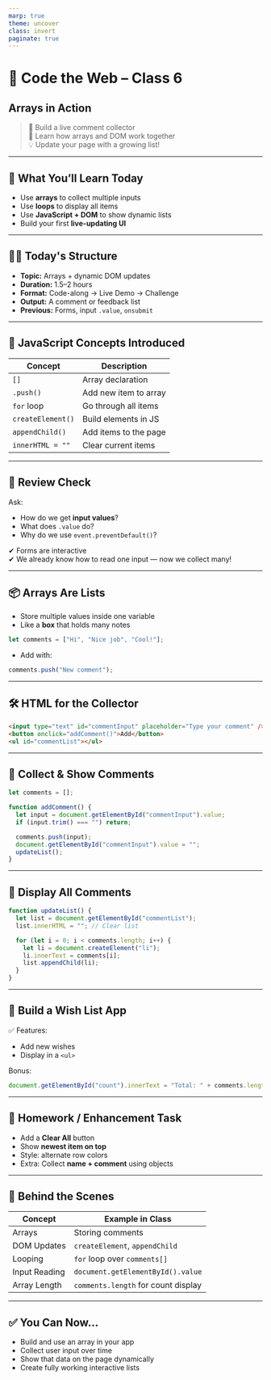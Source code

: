 ```yaml
---
marp: true
theme: uncover
class: invert
paginate: true
---
```


# 🏫 Code the Web – Class 6  
## Arrays in Action

> 🎯 Build a live comment collector  
> 🧠 Learn how arrays and DOM work together  
> 💡 Update your page with a growing list!

---

## 🎯 What You’ll Learn Today

- Use **arrays** to collect multiple inputs  
- Use **loops** to display all items  
- Use **JavaScript + DOM** to show dynamic lists  
- Build your first **live-updating UI**

---

## 🧑‍🏫 Today's Structure

- **Topic:** Arrays + dynamic DOM updates  
- **Duration:** 1.5–2 hours  
- **Format:** Code-along → Live Demo → Challenge  
- **Output:** A comment or feedback list  
- **Previous:** Forms, input `.value`, `onsubmit`

---

## 📖 JavaScript Concepts Introduced

| Concept           | Description           |
| ----------------- | --------------------- |
| `[]`              | Array declaration     |
| `.push()`         | Add new item to array |
| `for` loop        | Go through all items  |
| `createElement()` | Build elements in JS  |
| `appendChild()`   | Add items to the page |
| `innerHTML = ""`  | Clear current items   |

---

## 🔁 Review Check

Ask:

- How do we get **input values**?  
- What does `.value` do?  
- Why do we use `event.preventDefault()`?

✔ Forms are interactive  
✔ We already know how to read one input — now we collect many!

---

## 📦 Arrays Are Lists

- Store multiple values inside one variable  
- Like a **box** that holds many notes

```js
let comments = ["Hi", "Nice job", "Cool!"];
````

* Add with:

```js
comments.push("New comment");
```

---

## 🛠️ HTML for the Collector

```html
<input type="text" id="commentInput" placeholder="Type your comment" />
<button onclick="addComment()">Add</button>
<ul id="commentList"></ul>
```

---

## 🧠 Collect & Show Comments

```js
let comments = [];

function addComment() {
  let input = document.getElementById("commentInput").value;
  if (input.trim() === "") return;

  comments.push(input);
  document.getElementById("commentInput").value = "";
  updateList();
}
```

---

## 🔁 Display All Comments

```js
function updateList() {
  let list = document.getElementById("commentList");
  list.innerHTML = ""; // Clear list

  for (let i = 0; i < comments.length; i++) {
    let li = document.createElement("li");
    li.innerText = comments[i];
    list.appendChild(li);
  }
}
```

---

## 🎯 Build a Wish List App

✅ Features:

* Add new wishes
* Display in a `<ul>`

Bonus:

```js
document.getElementById("count").innerText = "Total: " + comments.length;
```

---

## 📝 Homework / Enhancement Task

* Add a **Clear All** button
* Show **newest item on top**
* Style: alternate row colors
* Extra: Collect **name + comment** using objects

---

## 🧠 Behind the Scenes

| Concept       | Example in Class                    |
| ------------- | ----------------------------------- |
| Arrays        | Storing comments                    |
| DOM Updates   | `createElement`, `appendChild`      |
| Looping       | `for` loop over `comments[]`        |
| Input Reading | `document.getElementById().value`   |
| Array Length  | `comments.length` for count display |

---

## ✅ You Can Now\...

* Build and use an array in your app
* Collect user input over time
* Show that data on the page dynamically
* Create fully working interactive lists

```
